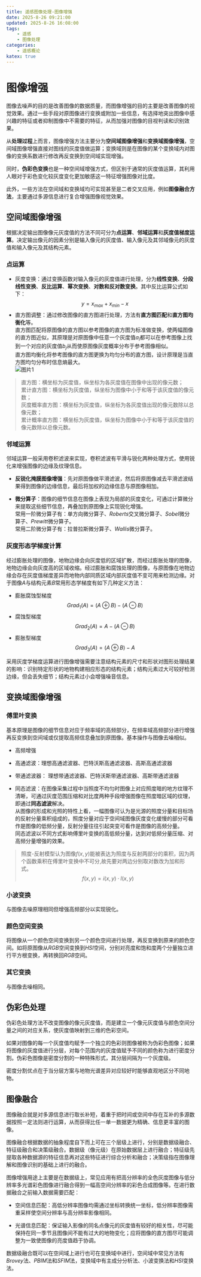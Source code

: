 ```yaml
---
title: 遥感图像处理-图像增强
date: 2025-8-26 09:21:00
updated: 2025-8-26 16:08:00
tags:
    - 遥感
    - 图像处理
categories:
    - 遥感概论
katex: true
---
```


# **图像增强**
图像去噪声的目的是改善图像的数据质量，而图像增强的目的主要是改善图像的视觉效果。通过一些手段对原图像进行变换或附加一些信息，有选择地突出图像中感兴趣的特征或者抑制图像中不需要的特征，从而加强对图像的目视判读和识别效果。   

从**处理过程**上而言，图像增强方法主要分为**空间域图像增强**和**变换域图像增强**，空间域图像增强直接对图线的灰度值做运算；变换域则是在图像的某个变换域内对图像的变换系数进行修改再反变换到空间域实现增强。    

同时，**伪彩色变换**也是一种空间域增强方式，但区别于通常的灰度值运算，其利用人眼对于彩色变化较灰度变化更加敏感这一特征增强图像对比度。     

此外，一些方法在空间域和变换域均可实现甚至是二者交叉应用，例如**图像融合方法**，主要通过多源信息进行复合增强图像视觉效果。    

## **空间域图像增强**
根据决定输出图像像元灰度值的方法不同可分为**点运算**、**邻域运算**和**灰度值梯度运算**。决定输出像元的因素分别是输入像元的灰度值、输入像元及其邻域像元的灰度值和输入像元及其结构元素。    

### **点运算**
* 灰度变换：通过变换函数对输入像元的灰度值进行处理，分为**线性变换**、**分段线性变换**、**反比运算**、**幂次变换**、**对数和反对数变换**。其中反比运算公式如下：   
$$y=x_{max}+x_{min}-x$$
* 直方图调整：通过修改图像的直方图进行处理，方法有**直方图匹配**和**直方图均衡化**等。  
直方图匹配将原图像的直方图以参考图像的直方图为标准做变换，使两幅图像的直方图近似，其原理是对原图像中任意一个灰度值$a_i$都可以在参考图像上找到一个对应的灰度值$b_j$从而使原图像灰度概率分布于参考图像相似。   
直方图均衡化将参考图像的直方图更换为均匀分布的直方图，设计原理是当直方图均匀分布时信息熵最大。        
![图片1](https://github.com/NanCheng112/NanCheng112.github.io/blob/hexo/source/_posts/remote_sensing/pic_pro-7.jpg?raw=true)           

> 直方图：横坐标为灰度值，纵坐标为各灰度值在图像中出现的像元数；   
累计直方图：横坐标为灰度值，纵坐标为图像中小于和等于该灰度值的像元数；   
灰度概率直方图：横坐标为灰度值，纵坐标为各灰度值出现的像元数除以总像元数；    
累计概率直方图：横坐标为灰度值，纵坐标为图像中小于和等于该灰度值的像元数除以总像元数。

### **邻域运算**
邻域运算一般采用卷积滤波来实现，卷积滤波有平滑与锐化两种处理方式，使用锐化来增强图像的边缘及纹理信息。
* **反锐化掩膜图像增强**：先对原图像做平滑滤波，然后将原图像减去平滑滤波结果得到图像的边缘信息，最后将加权的边缘信息与原图像相加。   

* **微分算子**：图像的细节信息在图像上表现为局部的灰度变化，可通过计算微分来提取这些细节信息，再叠加到原图像上实现锐化增强。   
常用一阶微分算子有：单方向微分算子、$Roberts$交叉微分算子、$Sobel$微分算子、$Prewitt$微分算子。   
常用二阶微分算子有：拉普拉斯微分算子、$Wallis$微分算子。


### **灰度形态学梯度计算**
经过膨胀处理的图像，地物边缘会向灰度低的区域扩散，而经过膨胀处理的图像，地物边缘会向灰度高的区域收缩。经过膨胀和腐蚀处理的图像，与原图像在地物边缘会存在灰度值梯度差异而地物内部同质区域内部灰度值不变可用来检测边缘。对于图像$A$与结构元素$B$常用形态学梯度有如下几种定义方法：   
* 膨胀腐蚀型梯度
$$Grad_1(A)=(A\oplus B)-(A\ominus B)$$
* 腐蚀型梯度
$$Grad_2(A)=A-(A\ominus B)$$
* 膨胀型梯度
$$Grad_3(A)=(A\oplus B)-A$$

采用灰度学梯度运算进行图像增强需要注意结构元素的尺寸和形状对图形处理结果的影响：识别特定形状的地物构建相应形态的结构元素；结构元素过大可较好检测边缘，但会丢失细节；结构元素过小会增强噪音信息。   

## **变换域图像增强**
### **傅里叶变换**
基本原理是图像的细节信息对应于频率域的高频部分，在频率域高频部分进行增强再反变换到空间域或仅提取高频信息叠加到原图像。基本操作与图像去噪相似。
* 高频增强  

* 高通滤波：理想高通滤波器、巴特沃斯高通滤波器、高斯高通滤波器

* 带通滤波器： 理想带通滤波器、巴特沃斯带通滤波器、高斯带通滤波器

* 同态滤波：在图像采集过程中当照度不均匀时图像上对应照度暗的地方纹理不清晰，可通过灰度范围压缩和对比度两种手段增强图像在照度暗区域的纹理，即通过**同态滤波**解决。    
从图像的形成和光照的特性上看，一幅图像可认为是光源的照度分量和目标场的反射分量乘积组成的，照度分量对应于空间域图像灰度变化缓慢的部分可看作是图像的低频分量，反射分量往往引起突变可看作是图像的高频分量。   
同态滤波以不同方式影响傅里叶变换的高低频分量，达到对低频分量压缩、对高频分量增强的效果。
> 照度-反射模型认为图像$f(x,y)$能被表达为照度与反射两部分的乘积，因为两个函数乘积在傅里叶变换中不可分,故先要对两边分别取对数改为加和形式。$$f(x,y)=i(x,y) \cdot l(x,y)$$

### **小波变换**
与图像去噪原理相同但增强高频部分以实现锐化。

### **颜色空间变换**
将图像从一个颜色空间变换到另一个颜色空间进行处理，再反变换到原来的颜色空间。如将原图像从$RGB$空间变换到$HSI$空间，分别对亮度和饱和度两个分量独立进行平方根变换，再转换回$RGB$空间。

### **其它变换**
与图像去噪相同。

## **伪彩色处理**
伪彩色处理方法不改变图像的像元灰度值，而是建立一个像元灰度值与颜色空间分量之间的对应关系，使灰度值映射到三维的色彩空间。    

如果对图像的每一个灰度值均赋予一个独立的色彩则图像被称为伪彩色图像；如果将图像的灰度值进行分层，对每个范围内的灰度值赋予不同的颜色称为进行密度分割。伪彩色图像是密度分割的一种特殊形式，其分层间隔为一个灰度级。   

密度分割优点在于当分层方案与地物光谱差异对应较好时能够直观地区分不同地物。

## **图像融合**
图像融合就是对多源信息进行取长补短，着重于把时间或空间中存在互补的多源数据按照一定法则进行运算，从而获得比任一单一数据更为精确、信息更丰富的图像。     

图像融合根据数据的抽象程度自下而上可在三个层级上进行，分别是数据级融合、特征级融合和决策级融合。数据级（像元级）在原始数据层上进行融合；特征级先提取各种数据源的特征信息再对这些特征进行综合分析和融合；决策级指在图像理解和图像识别的基础上进行的融合。    

图像增强用途上主要是在数据级上，常见应用有把高分辨率的全色灰度图像与低分辨率多光谱彩色图像进行融合得到一幅高空间分辨率的彩色合成图像等。在进行数据融合之前输入数据需要匹配：
* 空间信息匹配：高低分辨率图像均需通过坐标转换统一坐标，低分辨率图像需重采样使空间分辨率与高分辨率影像相同。

* 光谱信息匹配：保证输入影像的同名点像元的灰度值有较好的相关性，尽可能保持在同一季节且图像间不能有过大的地物变化；应将图像的直方图尽可能调整为一致使图像的亮度值趋于协调。

数据级融合既可以在空间域上进行也可在变换域中进行，空间域中常见方法有$Brovey$法、$PBIM$法和$SFIM$法，变换域中有主成分分析法、小波变换法和$HSI$变换法。